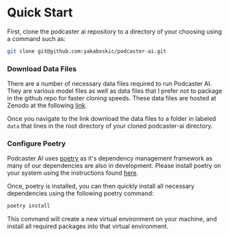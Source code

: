 # Quick Start
First, clone the podcaster ai repository to a directory of your choosing using a command such as:
```bash
git clone git@github.com:yakaboskic/podcaster-ai.git
```
### Download Data Files
There are a number of necessary data files required to run Podcaster AI. They are various model files as well as data files that I prefer not to package in the github repo for faster cloning speeds. These data files are hosted at Zenodo at the following [link](https://zenodo.org/records/10460039). 

Once you navigate to the link download the data files to a folder in labeled `data` that lines in the root directory of your cloned podcaster-ai directory. 

### Configure Poetry
Podcaster AI uses [poetry](https://python-poetry.org/) as it's dependency management framework as many of our dependencies are also in development. Please install poetry on your system using the instructions found [here](https://python-poetry.org/docs/#installation).

Once, poetry is installed, you can then quickly install all necessary dependencies using the following poetry command:

```bash
poetry install
```

This command will create a new virtual environment on your machine, and install all required packages into that virtual environment.
